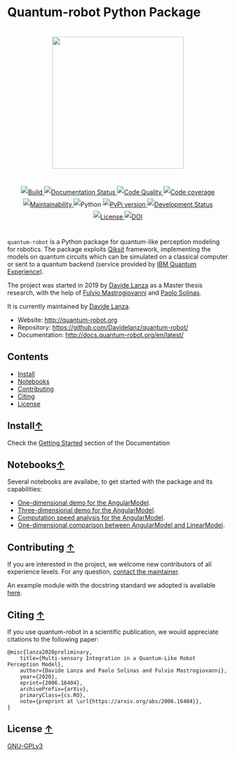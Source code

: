 # Quantum-robot Python Package

<div align="center" style="align:center; padding:20px">
    <a href="http://quantum-robot.org">
        <img width="300" src="https://raw.githubusercontent.com/Davidelanz/quantum-robot/master/docs/quantum-robot-logo.svg">
    </a>
</div>

<div align="center" style="align:center; padding:20px; line-height:2;">
    <a href="https://travis-ci.com/github/Davidelanz/quantum-robot">
        <img src="https://travis-ci.com/Davidelanz/quantum-robot.svg?branch=master" alt="Build"/>
    </a>
    <a href='http://docs.quantum-robot.org/en/latest/?badge=latest'>
        <img src='https://readthedocs.org/projects/quantum-robot/badge/?version=latest' alt='Documentation Status' />
    </a>
    <a href="https://frontend.code-inspector.com/public/project/13599/quantum-robot/dashboard">
        <img src="https://www.code-inspector.com/project/13599/score/svg" alt="Code Quality"/>
    </a>
    <a href="https://codecov.io/gh/Davidelanz/quantum-robot" >
        <img src="https://codecov.io/gh/Davidelanz/quantum-robot/branch/master/graph/badge.svg?token=69IQEINMQU" alt="Code coverage"/>
    </a>
    <a href="https://codeclimate.com/github/Davidelanz/quantum-robot/maintainability">
        <img src="https://api.codeclimate.com/v1/badges/498a54bb981af54decec/maintainability" alt="Maintainability"/>
    </a>
    <a>
        <!--python-&#8805;3.7-->
         <img src="https://img.shields.io/badge/python-3.7|3.8-blue" alt="Python"/>
    </a>
    <a href="https://pypi.org/project/quantum-robot/">
        <img src="https://badge.fury.io/py/quantum-robot.svg" alt="PyPi version"/>
    </a>
    <a href="https://pypi.org/project/quantum-robot/">
        <img src="https://pypip.in/status/quantum-robot/badge.svg" alt="Development Status"/>
    </a>
    <a href="https://github.com/Davidelanz/quantum-robot/blob/master/LICENSE">
        <img src="https://img.shields.io/badge/license-GNU_GPL_v3-blue" alt="License"/>
    </a>
    <a href="https://zenodo.org/badge/latestdoi/274185290">
        <img src="https://zenodo.org/badge/274185290.svg" alt="DOI">
    </a>
</div>

`quantum-robot` is a Python package for quantum-like perception modeling
for robotics. The package exploits [Qiksit](https://qiskit.org/)
framework, implementing the models on quantum circuits which can be
simulated on a classical computer or sent to a quantum backend (service
provided by [IBM Quantum
Experience](https://quantum-computing.ibm.com/)).

The project was started in 2019 by
[Davide Lanza](https://scholar.google.com/citations?user=Lqx6VqEAAAAJ)
as a Master thesis
research, with the help of
[Fulvio Mastrogiovanni](https://www.dibris.unige.it/mastrogiovanni-fulvio)
and
[Paolo Solinas](http://www.spin.cnr.it/index.php/people/46-researchers/49-solinas-paolo.html).

It is currently maintained by [Davide Lanza](https://scholar.google.com/citations?user=Lqx6VqEAAAAJ).

- Website: <http://quantum-robot.org>
- Repository: <https://github.com/Davidelanz/quantum-robot/>
- Documentation: <http://docs.quantum-robot.org/en/latest/>

## Contents

- [Install](#install)
- [Notebooks](#notebooks)
- [Contributing](#contributing)
- [Citing](#citing)
- [License](#license)

## Install[↑](#contents)

Check the
[Getting Started](http://docs.quantum-robot.org/en/latest/getting_started/getting_started.html)
section of the Documentation

## Notebooks[↑](#contents)

Several notebooks are availabe, to get started with the package and its
capabilities:

- [One-dimensional demo for the
  AngularModel](https://github.com/Davidelanz/quantum-robot/blob/master/notebooks/demo_angular_dim1.ipynb).
- [Three-dimensional demo for the
  AngularModel](https://github.com/Davidelanz/quantum-robot/blob/master/notebooks/demo_angular_dim3_RGB.ipynb).
- [Computation speed analysis for the
  AngularModel](https://github.com/Davidelanz/quantum-robot/blob/master/notebooks/computation_speed.ipynb).
- [One-dimensional comparison between AngularModel and
  LinearModel](https://github.com/Davidelanz/quantum-robot/blob/master/notebooks/model_comparison.ipynb).

## Contributing [↑](#contents)

If you are interested in the project, we welcome new contributors of all
experience levels. For any question, [contact the
maintainer](mailto:lanza.davide.it@gmail.com).

An example module with the docstring standard we adopted is available
[here](https://github.com/Davidelanz/quantum-robot/blob/master/docs/docstring_example/template.py).

## Citing [↑](#contents)

If you use quantum-robot in a scientific publication, we would
appreciate citations to the following paper:

```{.sourceCode .bibtex}
@misc{lanza2020preliminary,
    title={Multi-sensory Integration in a Quantum-Like Robot Perception Model},
    author={Davide Lanza and Paolo Solinas and Fulvio Mastrogiovanni},
    year={2020},
    eprint={2006.16404},
    archivePrefix={arXiv},
    primaryClass={cs.RO},
    note={preprint at \url{https://arxiv.org/abs/2006.16404}},
}
```

## License [↑](#contents)

[GNU-GPLv3](https://github.com/Davidelanz/quantum-robot/blob/master/LICENSE)
